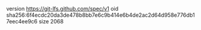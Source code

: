 version https://git-lfs.github.com/spec/v1
oid sha256:6f4ecdc20da3de478b8bb7e6c9b414e6b4de2ac2d64d958e776db17eec4ee9c6
size 2068
